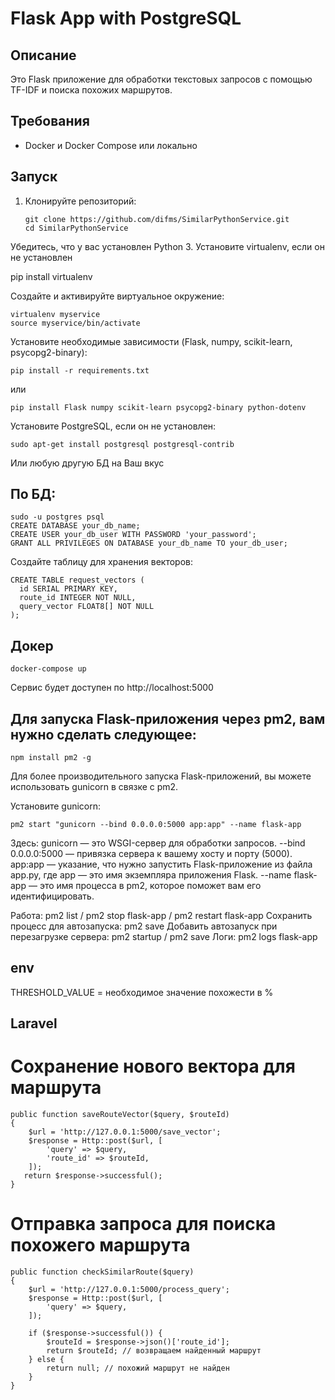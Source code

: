 # Flask App with PostgreSQL

## Описание
Это Flask приложение для обработки текстовых запросов с помощью TF-IDF и поиска похожих маршрутов.

## Требования
- Docker и Docker Compose или локально

## Запуск
1. Клонируйте репозиторий:
   ```
   git clone https://github.com/difms/SimilarPythonService.git
   cd SimilarPythonService
   ```

Убедитесь, что у вас установлен Python 3. Установите virtualenv, если он не установлен

pip install virtualenv

Создайте и активируйте виртуальное окружение:
```
virtualenv myservice
source myservice/bin/activate
```

Установите необходимые зависимости (Flask, numpy, scikit-learn, psycopg2-binary):
```
pip install -r requirements.txt
```
или
```
pip install Flask numpy scikit-learn psycopg2-binary python-dotenv
```

Установите PostgreSQL, если он не установлен:
```
sudo apt-get install postgresql postgresql-contrib
```
Или любую другую БД на Ваш вкус

## По БД:
```
sudo -u postgres psql
CREATE DATABASE your_db_name;
CREATE USER your_db_user WITH PASSWORD 'your_password';
GRANT ALL PRIVILEGES ON DATABASE your_db_name TO your_db_user;
```

Создайте таблицу для хранения векторов:
```
CREATE TABLE request_vectors (
  id SERIAL PRIMARY KEY,
  route_id INTEGER NOT NULL,
  query_vector FLOAT8[] NOT NULL
);
```

## Докер
```
docker-compose up
```
Сервис будет доступен по http://localhost:5000

## Для запуска Flask-приложения через pm2, вам нужно сделать следующее:
```
npm install pm2 -g
```

Для более производительного запуска Flask-приложений, вы можете использовать gunicorn в связке с pm2.

Установите gunicorn:
```
pm2 start "gunicorn --bind 0.0.0.0:5000 app:app" --name flask-app
```

Здесь:
gunicorn — это WSGI-сервер для обработки запросов.
--bind 0.0.0.0:5000 — привязка сервера к вашему хосту и порту (5000).
app:app — указание, что нужно запустить Flask-приложение из файла app.py, где app — это имя экземпляра приложения Flask.
--name flask-app — это имя процесса в pm2, которое поможет вам его идентифицировать.

Работа: pm2 list / pm2 stop flask-app / pm2 restart flask-app
Сохранить процесс для автозапуска: pm2 save
Добавить автозапуск при перезагрузке сервера: pm2 startup / pm2 save
Логи: pm2 logs flask-app

## env

THRESHOLD_VALUE = необходимое значение похожести в %

## Laravel

# Сохранение нового вектора для маршрута
```
public function saveRouteVector($query, $routeId)
{
    $url = 'http://127.0.0.1:5000/save_vector';
    $response = Http::post($url, [
        'query' => $query,
        'route_id' => $routeId,
    ]);
   return $response->successful();
}
```

# Отправка запроса для поиска похожего маршрута
```
public function checkSimilarRoute($query)
{
    $url = 'http://127.0.0.1:5000/process_query';
    $response = Http::post($url, [
        'query' => $query,
    ]);

    if ($response->successful()) {
        $routeId = $response->json()['route_id'];
        return $routeId; // возвращаем найденный маршрут
    } else {
        return null; // похожий маршрут не найден
    }
}
```
